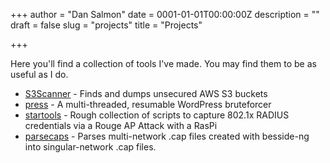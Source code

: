 +++
author = "Dan Salmon"
date = 0001-01-01T00:00:00Z
description = ""
draft = false
slug = "projects"
title = "Projects"

+++

Here you'll find a collection of tools I've made. You may find them to be as useful as I do. 

* [S3Scanner](https://github.com/sa7mon/S3Scanner) - Finds and dumps unsecured AWS S3 buckets
* [press](https://github.com/sa7mon/press) - A multi-threaded, resumable WordPress bruteforcer
* [startools](https://github.com/sa7mon/startools) - Rough collection of scripts to capture 802.1x RADIUS credentials via a Rouge AP Attack with a RasPi
* [parsecaps](https://github.com/sa7mon/parsecaps) - Parses multi-network .cap files created with besside-ng into singular-network .cap files. 